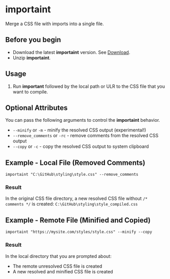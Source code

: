 # importaint
Merge a CSS file with imports into a single file.

## Before you begin
* Download the latest **importaint** version. See [Download](https://github.com/rafalkaron/importaint/releases/latest).
* Unzip **importaint**.

## Usage
1. Run **important** followed by the local path or ULR to the CSS file that you want to compile.

## Optional Attributes
You can pass the following arguments to control the **importaint** behavior.
* `--minify` or `-m` - minify the resolved CSS output (experimental!)
* `--remove_comments` or `-rc` - remove comments from the resolved CSS output
* `--copy` or `-c` - copy the resolved CSS output to system clipboard

## Example - Local File (Removed Comments)
```shell
importaint "C:\GitHub\styling\style.css" --remove_comments
```

### Result
In the original CSS file directory, a new resolved CSS file without `/* comments */` is created: `C:\GitHub\styling\style_compiled.css`

## Example - Remote File (Minified and Copied)
```shell
importaint "https://mysite.com/styles/style.css" --minify --copy
```

### Result
In the local directory that you are prompted about:
  * The remote unresolved CSS file is created
  * A new resolved and minified CSS file is created